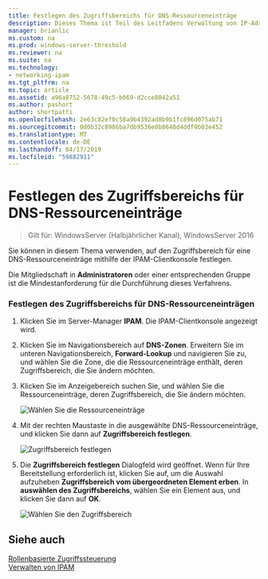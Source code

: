 ```yaml
---
title: Festlegen des Zugriffsbereichs für DNS-Ressourceneinträge
description: Dieses Thema ist Teil des Leitfadens Verwaltung von IP-Adressverwaltung (IPAM) in Windows Server 2016.
manager: brianlic
ms.custom: na
ms.prod: windows-server-threshold
ms.reviewer: na
ms.suite: na
ms.technology:
- networking-ipam
ms.tgt_pltfrm: na
ms.topic: article
ms.assetid: a96a8752-5678-49c5-b069-d2cce8042a51
ms.author: pashort
author: shortpatti
ms.openlocfilehash: 2e63c82ef0c58a9b4392ad8b9b1fc896d075ab71
ms.sourcegitcommit: 0d0b32c8986ba7db9536e0b8648d4ddf9b03e452
ms.translationtype: MT
ms.contentlocale: de-DE
ms.lasthandoff: 04/17/2019
ms.locfileid: "59882911"
---
```

# <a name="set-access-scope-for-dns-resource-records"></a>Festlegen des Zugriffsbereichs für DNS-Ressourceneinträge

>Gilt für: WindowsServer (Halbjährlicher Kanal), WindowsServer 2016

Sie können in diesem Thema verwenden, auf den Zugriffsbereich für eine DNS-Ressourceneinträge mithilfe der IPAM-Clientkonsole festlegen.  
  
Die Mitgliedschaft in **Administratoren** oder einer entsprechenden Gruppe ist die Mindestanforderung für die Durchführung dieses Verfahrens.  
  
### <a name="to-set-access-scope-for-dns-resource-records"></a>Festlegen des Zugriffsbereichs für DNS-Ressourceneinträgen  
  
1.  Klicken Sie im Server-Manager **IPAM**. Die IPAM-Clientkonsole angezeigt wird.  
  
2.  Klicken Sie im Navigationsbereich auf **DNS-Zonen**.  Erweitern Sie im unteren Navigationsbereich, **Forward-Lookup** und navigieren Sie zu, und wählen Sie die Zone, die die Ressourceneinträge enthält, deren Zugriffsbereich, die Sie ändern möchten.  
  
3.  Klicken Sie im Anzeigebereich suchen Sie, und wählen Sie die Ressourceneinträge, deren Zugriffsbereich, die Sie ändern möchten.  
  
    ![Wählen Sie die Ressourceneinträge](../../media/Set-Access-Scope-for-DNS-Resource-Records/ipam_RestrictUserToRRControl_02.jpg)  
  
4.  Mit der rechten Maustaste in die ausgewählte DNS-Ressourceneinträge, und klicken Sie dann auf **Zugriffsbereich festlegen**.  
  
    ![Zugriffsbereich festlegen](../../media/Set-Access-Scope-for-DNS-Resource-Records/ipam_RestrictUserToRRControl_03.jpg)  
  
5.  Die **Zugriffsbereich festlegen** Dialogfeld wird geöffnet. Wenn für Ihre Bereitstellung erforderlich ist, klicken Sie auf, um die Auswahl aufzuheben **Zugriffsbereich vom übergeordneten Element erben**. In **auswählen des Zugriffsbereichs**, wählen Sie ein Element aus, und klicken Sie dann auf **OK**.  
  
    ![Wählen Sie den Zugriffsbereich](../../media/Set-Access-Scope-for-DNS-Resource-Records/ipam_RestrictUserToRRControl_04.jpg)  
  
## <a name="see-also"></a>Siehe auch  
[Rollenbasierte Zugriffssteuerung](Role-based-Access-Control.md)  
[Verwalten von IPAM](Manage-IPAM.md)  
  


